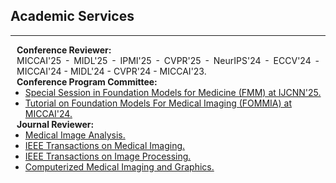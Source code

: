 ## Academic Services
---

<h4 style="margin:0 10px 0;">Conference Reviewer:</h4>
<div style="text-align: justify; margin:0 10px 0;">
MICCAI'25 - MIDL'25 - IPMI'25 - CVPR'25 - NeurIPS'24 - ECCV'24 - MICCAI'24 - MIDL'24 - CVPR'24 - MICCAI'23.
</div>

<h4 style="margin:0 10px 0;">Conference Program Committee:</h4>
<ul style="margin:0 0 0px;">
  <li>
  <a href="https://sites.google.com/view/fmmedicine/organizing-committee"><autocolor>Special Session in Foundation Models for Medicine (FMM) at IJCNN'25.</autocolor></a>
  </li>
  <li>
  <a href="https://sites.google.com/view/miccai-2024-tutorial"><autocolor> Tutorial on Foundation Models For Medical Imaging (FOMMIA) at MICCAI'24.</autocolor></a>
  </li>
</ul>

<h4 style="margin:0 10px 0;">Journal Reviewer:</h4>
<ul style="margin:0 0 0px;">
  <li><a href="https://www.sciencedirect.com/journal/medical-image-analysis"><autocolor>Medical Image Analysis.</autocolor></a></li>
  <li><a href="https://ieeexplore.ieee.org/xpl/RecentIssue.jsp?punumber=42"><autocolor>IEEE Transactions on Medical Imaging.</autocolor></a></li>
  <li><a href="https://ieeexplore.ieee.org/xpl/RecentIssue.jsp?punumber=83"><autocolor>IEEE Transactions on Image Processing.</autocolor></a></li>
  <li><a href="https://www.sciencedirect.com/journal/computerized-medical-imaging-and-graphics"><autocolor>Computerized Medical Imaging and Graphics.</autocolor></a></li>
</ul>


